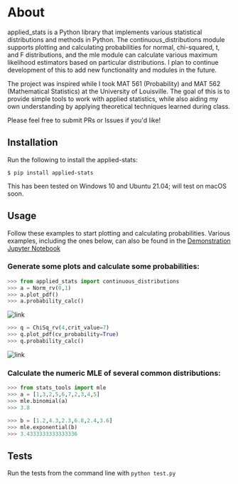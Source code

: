 # About

applied_stats is a Python library that implements various statistical distributions and methods in Python. The continuous_distributions module supports plotting and calculating probabilities for normal, chi-squared, t, and F distributions, and the mle module can calculate various maximum likelihood estimators based on particular distributions. I plan to continue development of this to add new functionality and modules in the future. 

The project was inspired while I took MAT 561 (Probability) and MAT 562 (Mathematical Statistics) at the University of Louisville. The goal of this is to provide simple tools to work with applied statistics, while also aiding my own understanding by applying theoretical techniques learned during class.

Please feel free to submit PRs or Issues if you'd like!

## Installation

Run the following to install the applied-stats:

``` 
$ pip install applied-stats
```

This has been tested on Windows 10 and Ubuntu 21.04; will test on macOS soon. 

## Usage

Follow these examples to start plotting and calculating probabilities. Various examples, including the ones below, can also be found in the [Demonstration Jupyter Notebook](https://github.com/WillTirone/applied-stats_examples/blob/main/Demonstration.ipynb)

### Generate some plots and calculate some probabilities: 

```python
>>> from applied_stats import continuous_distributions
>>> a = Norm_rv(0,1)
>>> a.plot_pdf()
>>> a.probability_calc()
```
![link](https://github.com/WillTirone/applied_stats/blob/main/output_images/N(0%2C1)_plot.png)

```python
>>> q = ChiSq_rv(4,crit_value=7)
>>> q.plot_pdf(cv_probability=True)
>>> q.probability_calc()
```
![link](https://github.com/WillTirone/applied_stats/blob/main/output_images/X-sqr(4).png)

### Calculate the numeric MLE of several common distributions: 

```python 
>>> from stats_tools import mle 
>>> a = [1,3,2,5,6,7,2,3,4,5]
>>> mle.binomial(a)
>>> 3.8

>>> b = [1.2,4.3,2.3,6.8,2.4,3.6]
>>> mle.exponential(b) 
>>> 3.4333333333333336
```

## Tests

Run the tests from the command line with `python test.py`
